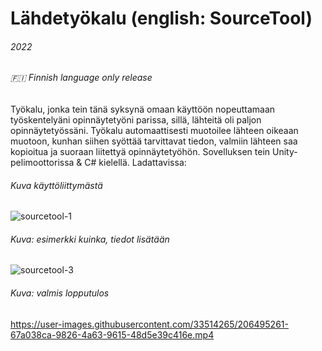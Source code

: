#  Lähdetyökalu   (english: SourceTool)

###### 2022
###### 🇫🇮 Finnish language only release

Työkalu, jonka tein tänä syksynä omaan käyttöön nopeuttamaan työskentelyäni opinnäytetyöni parissa, sillä, lähteitä oli paljon opinnäytetyössäni. Työkalu automaattisesti muotoilee lähteen oikeaan muotoon, kunhan siihen syöttää tarvittavat tiedon, valmiin lähteen saa kopioitua ja suoraan liitettyä opinnäytetyöhön. Sovelluksen tein Unity-pelimoottorissa & C# kielellä.
Ladattavissa: 


###### Kuva käyttöliittymästä
![sourcetool-1](https://user-images.githubusercontent.com/33514265/206471362-b33c1471-bedf-4c34-9ed2-899535b7f60f.png)

###### Kuva: esimerkki kuinka, tiedot lisätään
![sourcetool-3](https://user-images.githubusercontent.com/33514265/206482804-84b6d5d6-bf7b-4f35-a9e3-278f54984ffc.png)

###### Kuva: valmis lopputulos
https://user-images.githubusercontent.com/33514265/206495261-67a038ca-9826-4a63-9615-48d5e39c416e.mp4
